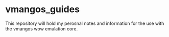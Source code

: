 # vmangos_guides

This repository will hold my perosnal notes and information for the use with the vmangos wow emulation core.
